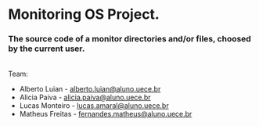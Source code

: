 # Monitoring OS Project.
### The source code of a monitor directories and/or files, choosed by the current user. 
\
Team:
* Alberto Luian - alberto.luian@aluno.uece.br
* Alicia Paiva - alicia.paiva@aluno.uece.br
* Lucas Monteiro - lucas.amaral@aluno.uece.br
* Matheus Freitas - fernandes.matheus@aluno.uece.br
